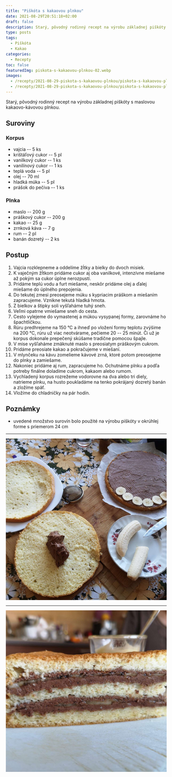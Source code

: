 ```yaml
---
title: "Piškóta s kakaovou plnkou"
date: 2021-08-29T20:51:18+02:00
draft: false
description: Starý, pôvodný rodinný recept na výrobu základnej piškóty s maslovou kakaovo-kávovou plnkou.
type: posts
tags:
  - Piškóta
  - Kakao
categories:
  - Recepty
toc: false
featuredImg: piskota-s-kakaovou-plnkou-02.webp
images:
  - /recepty/2021-08-29-piskota-s-kakaovou-plnkou/piskota-s-kakaovou-plnkou-01.jpg
  - /recepty/2021-08-29-piskota-s-kakaovou-plnkou/piskota-s-kakaovou-plnkou-02.jpg
---
```


Starý, pôvodný rodinný recept na výrobu základnej piškóty s maslovou kakaovo-kávovou plnkou.

## Suroviny

### Korpus

- vajcia -- 5 ks
- krištáľový cukor -- 5 pl
- vanilkový cukor -- 1 ks
- vanilínový cukor -- 1 ks
- teplá voda -- 5 pl
- olej -- 70 ml
- hladká múka -- 5 pl
- prášok do pečiva -- 1 ks

### Plnka

- maslo -- 200 g
- práškový cukor -- 200 g
- kakao -- 25 g
- zrnková káva -- 7 g
- rum -- 2 pl
- banán dozretý -- 2 ks

## Postup

1. Vajcia rozklepneme a oddelíme žĺtky a bielky do dvoch misiek.
2. K vaječným žĺtkom pridáme cukor aj oba vanilkové, intenzívne miešame až pokým sa cukor úplne nerozpustí.
3. Pridáme teplú vodu a furt miešame, neskôr pridáme olej a ďalej miešame do úplného prepojenia.
4. Do tekutej zmesi preosejeme múku s kypriacim práškom a miešaním zapracujeme. Vznikne tekutá hladká hmota.
5. Z bielkov a štipky soli vyšľaháme tuhý sneh.
6. Veľmi opatrne vmiešame sneh do cesta.
7. Cesto vylejeme do vymastenej a múkou vysypanej formy, zarovnáme ho špachtličkou.
8. Rúru predhrejeme na 150 °C a ihneď po vložení formy teplotu zvýšime na 200 °C, rúru už viac neotvárame, pečieme 20 -- 25 minút. Či už je korpus dokonale prepečený skúšame tradične pomocou špajle.
9. V mise vyšľaháme zmäknuté maslo s preosiatym práškovým cukrom.
10. Pridáme preosiate kakao a pokračujeme v miešaní.
11. V mlynčeku na kávu zomelieme kávové zrná, ktoré potom preosejeme do plnky a zamiešame.
12. Nakoniec pridáme aj rum, zapracujeme ho. Ochutnáme plnku a podľa potreby finálne doladíme cukrom, kakaom alebo rumom.
13. Vychladený korpus rozrežeme vodorovne na dva alebo tri diely, natrieme plnku, na husto poukladáme na tenko pokrájaný dozretý banán a zložíme späť.
14. Vložíme do chladničky na pár hodín.

## Poznámky

- uvedené množstvo surovín bolo použité na výrobu piškóty v okrúhlej forme s priemerom 24 cm

---

![Piškóta s kakaovou plnkou - výroba](piskota-s-kakaovou-plnkou-01.jpg "Výroba piškóty s kakaovou plnkou (autor: zwieratko, 2021)")

---

![Piškóta s kakaovou plnkou](piskota-s-kakaovou-plnkou-02.jpg "Piškóta s kakaovou plnkou (autor: zwieratko, 2021)")
